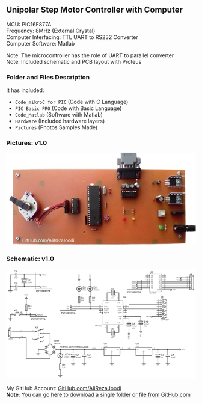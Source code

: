## Unipolar Step Motor Controller with Computer
	   
MCU:			PIC16F877A  
Frequency:     		8MHz (External Crystal)  
Computer Interfacing:	TTL UART to RS232 Converter  
Computer Software:	Matlab

Note: The microcontroller has the role of UART to parallel converter  
Note: Included schematic and PCB layout with Proteus 

### Folder and Files Description
It has included:
- `Code_mikroC for PIC` (Code with C Language)
- `PIC Basic PRO` (Code with Basic Language)
- `Code_Matlab` (Software with Matlab)
- `Hardware` (Included hardware layers)
- `Pictures` (Photos Samples Made)

### Pictures: v1.0
![](Pictures/v1.0.jpg)

### Schematic: v1.0
![](Hardware/v1.0.png)

My GitHub Account: [GitHub.com/AliRezaJoodi](https://github.com/AliRezaJoodi)  
**Note**: [You can go here to download a single folder or file from GitHub.com](https://minhaskamal.github.io/DownGit/#/home)
